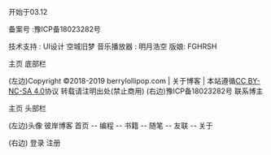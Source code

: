 开始于03.12

备案号 :豫ICP备18023282号

技术支持 :  UI设计 空城旧梦  音乐播放器 : 明月浩空   版娘: FGHRSH



主页  底部栏     

  (左边)Copyright ©2018-2019  berrylollipop.com | 关于博客 | 本站遵循[CC BY-NC-SA 4.0](http://creativecommons.org/licenses/by-nc/4.0/)协议 转载请注明出处(禁止商用)        (右边)豫ICP备18023282号       联系博主

 

主页    头部栏

(左边)头像   彼岸博客  	首页 -- 编程 -- 书籍 -- 随笔 -- 友联 -- 关于

(右边)	登录 注册
